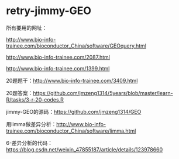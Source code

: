 # retry-jimmy-GEO
所有要用的网址：

http://www.bio-info-trainee.com/bioconductor_China/software/GEOquery.html

http://www.bio-info-trainee.com/2087.html

http://www.bio-info-trainee.com/1399.html

20题题干：http://www.bio-info-trainee.com/3409.html

20题答案：https://github.com/jmzeng1314/5years/blob/master/learn-R/tasks/3-r-20-codes.R 

jimmy-GEO的源码：https://github.com/jmzeng1314/GEO

用limma做差异分析：http://www.bio-info-trainee.com/bioconductor_China/software/limma.html

6-差异分析的代码：https://blog.csdn.net/weixin_47855187/article/details/123978660
